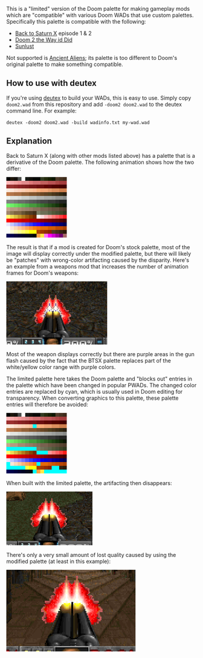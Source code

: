 This is a "limited" version of the Doom palette for making gameplay mods which
are "compatible" with various Doom WADs that use custom palettes. Specifically
this palette is compatible with the following:

* [Back to Saturn X](https://doomwiki.org/wiki/Back_to_Saturn_X) episode 1 & 2
* [Doom 2 the Way id Did](https://doomwiki.org/wiki/Doom_2_the_Way_id_Did)
* [Sunlust](https://doomwiki.org/wiki/Sunlust)

Not supported is [Ancient Aliens](https://doomwiki.org/wiki/Ancient_Aliens);
its palette is too different to Doom's original palette to make something
compatible.

## How to use with deutex

If you're using [deutex](https://doomwiki.org/wiki/DeuTex) to build your WADs,
this is easy to use. Simply copy `doom2.wad` from this repository and add
`-doom2 doom2.wad` to the deutex command line. For example:

```
deutex -doom2 doom2.wad -build wadinfo.txt my-wad.wad
```

## Explanation

Back to Saturn X (along with other mods listed above) has a palette that is a
derivative of the Doom palette. The following animation shows how the two
differ:

![Palette animation](img/palette-anim.gif)

The result is that if a mod is created for Doom's stock palette, most of the
image will display correctly under the modified palette, but there will likely
be "patches" with wrong-color artifacting caused by the disparity. Here's an
example from a weapons mod that increases the number of animation frames for
Doom's weapons:

![Purple artifacts in SSG flash](img/purple-artifacting.png)

Most of the weapon displays correctly but there are purple areas in the gun
flash caused by the fact that the BTSX palette replaces part of the
white/yellow color range with purple colors.

The limited palette here takes the Doom palette and "blocks out" entries in
the palette which have been changed in popular PWADs. The changed color
entries are replaced by cyan, which is usually used in Doom editing for
transparency. When converting graphics to this palette, these palette entries
will therefore be avoided:

![Limited palette animation](img/limited-palette-anim.gif)

When built with the limited palette, the artifacting then disappears:

![SSG flash with no artifacting](img/no-artifacting.png)

There's only a very small amount of lost quality caused by using the modified
palette (at least in this example):

![Animation showing lost quality with limited palette](img/quality-difference.gif)

